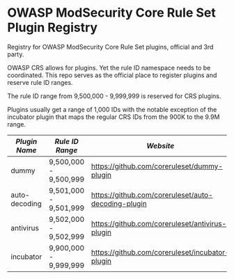 # OWASP ModSecurity Core Rule Set Plugin Registry
Registry for OWASP ModSecurity Core Rule Set plugins, official and 3rd party.

OWASP CRS allows for plugins. Yet the rule ID namespace needs to be coordinated. This repo serves as the official 
place to register plugins and reserve rule ID ranges.

The rule ID range from 9,500,000 - 9,999,999 is reserved for CRS plugins.

Plugins usually get a range of 1,000 IDs with the notable exception of the incubator plugin that
maps the regular CRS IDs from the 900K to the 9.9M range.


| *Plugin Name* | *Rule ID Range*     | *Website* |
|---------------|---------------------|-----------|
| dummy         | 9,500,000 - 9,500,999 | https://github.com/coreruleset/dummy-plugin |
| auto-decoding | 9,501,000 - 9,501,999 | https://github.com/coreruleset/auto-decoding-plugin |
| antivirus     | 9,502,000 - 9,502,999 | https://github.com/coreruleset/antivirus-plugin |
| incubator     | 9,900,000 - 9,999,999 | https://github.com/coreruleset/incubator-plugin |
